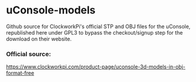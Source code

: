 # uConsole-models
Github source for ClockworkPi's official STP and OBJ files for the uConsole, republished here under GPL3 to bypass the checkout/signup step for the download on their website.

### Official source:
https://www.clockworkpi.com/product-page/uconsole-3d-models-in-obj-format-free
